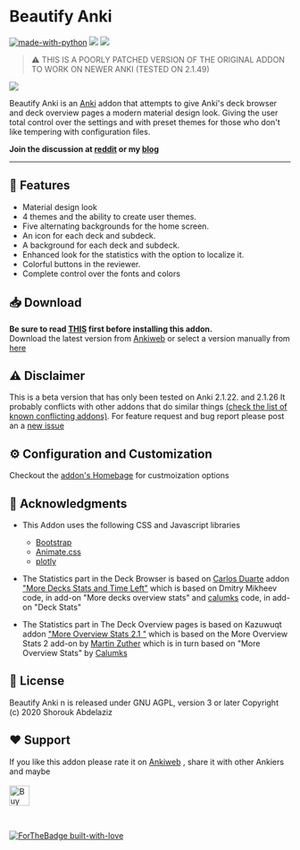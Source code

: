 # Beautify Anki

[![made-with-python](https://img.shields.io/badge/Made%20with-Python-1f425f.svg)](https://www.python.org/)
<a title="Rate on AnkiWeb" href="add link"><img src="https://glutanimate.com/logos/ankiweb-rate.svg"></a> <a title="Buy me a coffee :)" href="https://ko-fi.com/B0B51L5RI"><img src="https://img.shields.io/badge/ko--fi-contribute-%23579ebd.svg"></a>

> ⚠️ THIS IS A POORLY PATCHED VERSION OF THE ORIGINAL ADDON TO WORK ON NEWER ANKI (TESTED ON 2.1.49)

![](https://gblobscdn.gitbook.com/assets%2F-M8bIX1VrL7AvQYQHy62%2F-M8bU0Cd_2bCQQXOfPpF%2F-M8bYnu8pXKuV1GQ4lC-%2Fezgif.com-crop.gif?alt=media&token=d2c9feb9-118f-48ea-90da-d2f6e145e6c0)

Beautify Anki is an [Anki](https://apps.ankiweb.net/) addon that attempts to give Anki's deck browser and deck overview pages a modern material design look. Giving the user total control over the settings and with preset themes for those who don't like tempering with configuration files.

**Join the discussion at [reddit](https://www.reddit.com/r/Anki/comments/gmg0d6/new_addon_beautify_anki_material_design_deck/) or my [blog](https://blog.shorouk.dev/2020/05/beautifing-anki.html)**

---

## 🌟 Features

- Material design look
- 4 themes and the ability to create user themes.
- Five alternating backgrounds for the home screen.
- An icon for each deck and subdeck.
- A background for each deck and subdeck.
- Enhanced look for the statistics with the option to localize it.
- Colorful buttons in the reviewer.
- Complete control over the fonts and colors

## 📥 Download

<b>Be sure to read [THIS](https://beautify-anki.shorouk.dev/before-install) first before installing this addon.</b><br>
Download the latest version from [Ankiweb](https://ankiweb.net/shared/info/1150874988) or select a version manually from [here](https://github.com/fylux/Beautify-Anki/releases)

## ⚠️ Disclaimer

This is a beta version that has only been tested on Anki 2.1.22. and 2.1.26 It probably conflicts with other addons that do similar things [(check the list of known conflicting addons)](https://beautify-anki.shorouk.dev/before-install). For feature request and bug report please post an a [new issue](https://github.com/fylux/Beautify-Anki/issues)

## ⚙️ Configuration and Customization

Checkout the [addon's Homebage](https://beautify-anki.shorouk.dev/) for custmoization options

## 🙏 Acknowledgments

- This Addon uses the following CSS and Javascript libraries

  - [Bootstrap](https://getbootstrap.com/)
  - [Animate.css](https://animate.style/)
  - [plotly](https://plotly.com/)

- The Statistics part in the Deck Browser is based on [Carlos Duarte](https://github.com/cjdduarte) addon ["More Decks Stats and Time Left"](https://ankiweb.net/shared/info/1556734708) which is based on Dmitry Mikheev code, in add-on "More decks overview stats" and
  [calumks](calumks@gmail.com) code, in add-on "Deck Stats"

- The Statistics part in The Deck Overview pages is based on Kazuwuqt addon ["More Overview Stats 2.1
  "](https://ankiweb.net/shared/info/738807903) which is based on the More Overview Stats 2 add-on by [Martin Zuther](http://www.mzuther.de/) which is in turn based on "More Overview Stats" by [Calumks](calumks@gmail.com)

## 📄 License

Beautify Anki n is released under GNU AGPL, version 3 or later Copyright (c) 2020 Shorouk Abdelaziz

## ❤️ Support

If you like this addon please rate it on [Ankiweb]() , share it with other Ankiers and maybe <br><br>
<a href='https://ko-fi.com/B0B51L5RI' target='_blank'><img height='36' style='border:0px;height:36px;' src='https://cdn.ko-fi.com/cdn/kofi2.png?v=2' border='0' alt='Buy Me a Coffee at ko-fi.com' /></a>

<br>

[![ForTheBadge built-with-love](http://ForTheBadge.com/images/badges/built-with-love.svg)](https://github.com/ShoroukAziz/)
